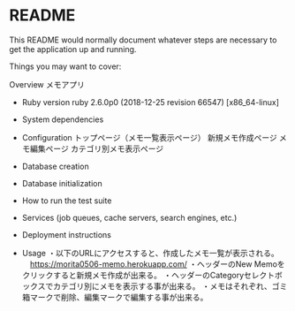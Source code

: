 # README

This README would normally document whatever steps are necessary to get the
application up and running.

Things you may want to cover:

Overview
メモアプリ

* Ruby version
ruby 2.6.0p0 (2018-12-25 revision 66547) [x86_64-linux]

* System dependencies

* Configuration
トップページ（メモ一覧表示ページ）
新規メモ作成ページ
メモ編集ページ
カテゴリ別メモ表示ページ

* Database creation

* Database initialization

* How to run the test suite

* Services (job queues, cache servers, search engines, etc.)

* Deployment instructions

* Usage
・以下のURLにアクセスすると、作成したメモ一覧が表示される。
　https://morita0506-memo.herokuapp.com/
・ヘッダーのNew Memoをクリックすると新規メモ作成が出来る。
・ヘッダーのCategoryセレクトボックスでカテゴリ別にメモを表示する事が出来る。
・メモはそれぞれ、ゴミ箱マークで削除、編集マークで編集する事が出来る。
